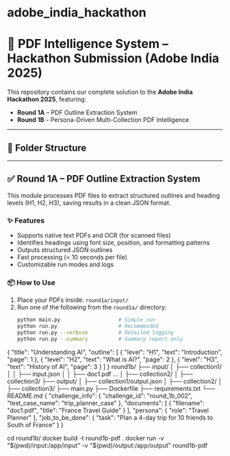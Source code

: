# adobe_india_hackathon
# 🧠 PDF Intelligence System – Hackathon Submission (Adobe India 2025)

This repository contains our complete solution to the **Adobe India Hackathon 2025**, featuring:

- **Round 1A** – PDF Outline Extraction System
- **Round 1B** – Persona-Driven Multi-Collection PDF Intelligence

---

## 📁 Folder Structure


---

## ✅ Round 1A – PDF Outline Extraction System

This module processes PDF files to extract structured outlines and heading levels (H1, H2, H3), saving results in a clean JSON format.

### ✨ Features
- Supports native text PDFs and OCR (for scanned files)
- Identifies headings using font size, position, and formatting patterns
- Outputs structured JSON outlines
- Fast processing (< 10 seconds per file)
- Customizable run modes and logs

### 📦 How to Use

1. Place your PDFs inside: `round1a/input/`
2. Run one of the following from the `round1a/` directory:
   ```bash
   python main.py                   # Simple run
   python run.py                    # Recommended
   python run.py --verbose          # Detailed logging
   python run.py --summary          # Summary report only
{
  "title": "Understanding AI",
  "outline": [
    { "level": "H1", "text": "Introduction", "page": 1 },
    { "level": "H2", "text": "What is AI?", "page": 2 },
    { "level": "H3", "text": "History of AI", "page": 3 }
  ]
}
round1b/
├── input/
│   ├── collection1/
│   │   ├── input.json
│   │   ├── doc1.pdf ...
│   ├── collection2/
│   ├── collection3/
├── output/
│   ├── collection1/output.json
│   ├── collection2/
│   ├── collection3/
├── main.py
├── Dockerfile
├── requirements.txt
└── README.md
{
  "challenge_info": {
    "challenge_id": "round_1b_002",
    "test_case_name": "trip_planner_case"
  },
  "documents": [
    { "filename": "doc1.pdf", "title": "France Travel Guide" }
  ],
  "persona": { "role": "Travel Planner" },
  "job_to_be_done": { "task": "Plan a 4-day trip for 10 friends to South of France" }
}

cd round1b/
docker build -t round1b-pdf .
docker run -v "$(pwd)/input:/app/input" -v "$(pwd)/output:/app/output" round1b-pdf
